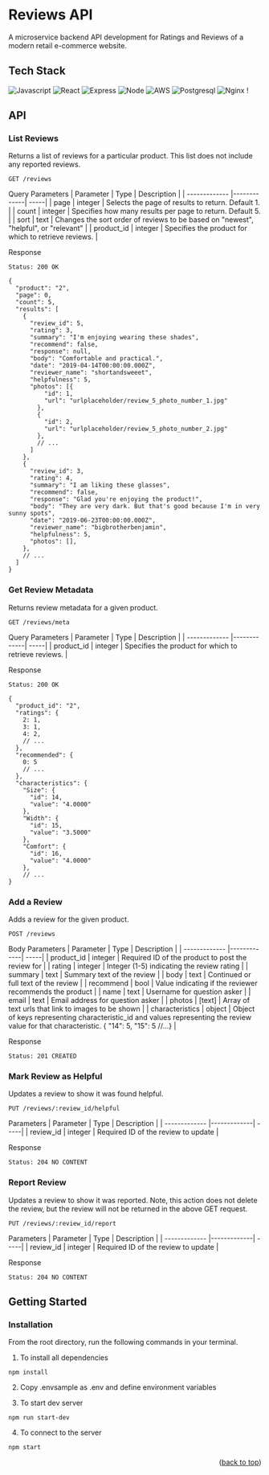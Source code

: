<div id="top"/>

# Reviews API
A microservice backend API development for Ratings and Reviews of a modern retail e-commerce website.

## Tech Stack
![Javascript](https://img.shields.io/badge/JavaScript-323330?style=for-the-badge&logo=javascript&logoColor=F7DF1E)
![React](https://img.shields.io/badge/-React-61DAFB?logo=react&logoColor=white&style=for-the-badge)
![Express](https://img.shields.io/badge/-Express-DCDCDC?logo=express&logoColor=black&style=for-the-badge)
![Node](https://img.shields.io/badge/-Node-9ACD32?logo=node.js&logoColor=white&style=for-the-badge)
![AWS](https://img.shields.io/badge/Amazon_AWS-FF9900?style=for-the-badge&logo=amazonaws&logoColor=white)
![Postgresql](https://img.shields.io/badge/PostgreSQL-316192?style=for-the-badge&logo=postgresql&logoColor=white)
![Nginx](https://img.shields.io/badge/nginx-%23009639.svg?style=for-the-badge&logo=nginx&logoColor=white)
!

## API

### List Reviews
Returns a list of reviews for a particular product. This list does not include any reported reviews.
```
GET /reviews
```
Query Parameters
| Parameter        | Type           | Description  |
| ------------- |-------------| -----|
| page | integer | Selects the page of results to return. Default 1. |
| count | integer | Specifies how many results per page to return. Default 5. |
| sort | text | Changes the sort order of reviews to be based on "newest", "helpful", or "relevant" |
| product_id | integer | Specifies the product for which to retrieve reviews. |

Response
```
Status: 200 OK
```
```
{
  "product": "2",
  "page": 0,
  "count": 5,
  "results": [
    {
      "review_id": 5,
      "rating": 3,
      "summary": "I'm enjoying wearing these shades",
      "recommend": false,
      "response": null,
      "body": "Comfortable and practical.",
      "date": "2019-04-14T00:00:00.000Z",
      "reviewer_name": "shortandsweeet",
      "helpfulness": 5,
      "photos": [{
          "id": 1,
          "url": "urlplaceholder/review_5_photo_number_1.jpg"
        },
        {
          "id": 2,
          "url": "urlplaceholder/review_5_photo_number_2.jpg"
        },
        // ...
      ]
    },
    {
      "review_id": 3,
      "rating": 4,
      "summary": "I am liking these glasses",
      "recommend": false,
      "response": "Glad you're enjoying the product!",
      "body": "They are very dark. But that's good because I'm in very sunny spots",
      "date": "2019-06-23T00:00:00.000Z",
      "reviewer_name": "bigbrotherbenjamin",
      "helpfulness": 5,
      "photos": [],
    },
    // ...
  ]
}
```



### Get Review Metadata

Returns review metadata for a given product.

```
GET /reviews/meta
```
Query Parameters
| Parameter        | Type           | Description  |
| ------------- |-------------| -----|
| product_id | integer | Specifies the product for which to retrieve reviews. |

Response
```
Status: 200 OK
```
```
{
  "product_id": "2",
  "ratings": {
    2: 1,
    3: 1,
    4: 2,
    // ...
  },
  "recommended": {
    0: 5
    // ...
  },
  "characteristics": {
    "Size": {
      "id": 14,
      "value": "4.0000"
    },
    "Width": {
      "id": 15,
      "value": "3.5000"
    },
    "Comfort": {
      "id": 16,
      "value": "4.0000"
    },
    // ...
}
```

### Add a Review
Adds a review for the given product.
```
POST /reviews
```
Body Parameters
| Parameter        | Type           | Description  |
| ------------- |-------------| -----|
| product_id | integer | Required ID of the product to post the review for |
| rating | integer | Integer (1-5) indicating the review rating |
| summary | text | Summary text of the review |
| body | text | Continued or full text of the review |
| recommend | bool | Value indicating if the reviewer recommends the product |
| name | text | Username for question asker |
| email | text | Email address for question asker |
| photos | [text] | Array of text urls that link to images to be shown |
| characteristics | object | Object of keys representing characteristic_id and values representing the review value for that characteristic. { "14": 5, "15": 5 //...} |

Response
```
Status: 201 CREATED
```


### Mark Review as Helpful
Updates a review to show it was found helpful.

```
PUT /reviews/:review_id/helpful
```
Parameters
| Parameter        | Type           | Description  |
| ------------- |-------------| -----|
| review_id | integer | Required ID of the review to update |

Response
```
Status: 204 NO CONTENT
```

### Report Review
Updates a review to show it was reported. Note, this action does not delete the review, but the review will not be returned in the above GET request.
```
PUT /reviews/:review_id/report
```
Parameters
| Parameter        | Type           | Description  |
| ------------- |-------------| -----|
| review_id | integer | Required ID of the review to update |

Response
```
Status: 204 NO CONTENT
```


## Getting Started

### Installation

From the root directory, run the following commands in your terminal.

1. To install all dependencies

```
npm install
```

2. Copy .envsample as .env and define environment variables

3. To start dev server

```
npm run start-dev
```

4. To connect to the server
```
npm start
```

<p align="right">(<a href="#top">back to top</a>)</p>
